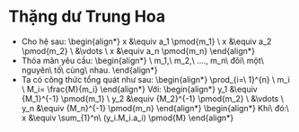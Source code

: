 # Thặng dư Trung Hoa
- Cho hệ sau:
\begin{align*}
x &\equiv a_1 \pmod{m_1} \\
x &\equiv a_2 \pmod{m_2} \\
&\vdots \\
x &\equiv a_n \pmod{m_n}
\end{align*}
- Thỏa mãn yêu cầu: 
\begin{align*}
\ m_1,\ m_2,\ ...., m_n\ đôi\ một\ nguyên\ tố\ cùng\ nhau.
\end{align*}
- Ta có công thức tổng quát như sau:
\begin{align*}
\prod_{i=\ 1}^{n} \ m_i \\
M_i= \frac{M}{m_i}
\end{align*}
Với: 
\begin{align*}
y_1 &\equiv {M_1}^{-1} \pmod{m_1} \\
y_2 &\equiv {M_2}^{-1} \pmod{m_2} \\
&\vdots \\
y_n &\equiv {M_n}^{-1} \pmod{m_n}
\end{align*}
\begin{align*}
Khi\ đó:\ x &\equiv \sum_{1}^n\ (y_i.M_i.a_i) \pmod{M}
\end{align*}
